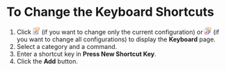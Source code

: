 # To Change the Keyboard Shortcuts

1. Click ![Properties for Current Configuration](../../images/properties.png)
(if you want to change only the current configuration) or
![Properties for All Configuration](../../images/allproperties.png)
(if you want to change all configurations) to display the **Keyboard** page.
2. Select a category and a command.
3. Enter a shortcut key in **Press New Shortcut Key**.
4. Click the **Add** button.
